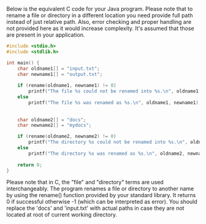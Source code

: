 Below is the equivalent C code for your Java program. Please note that to rename a file or directory in a different location you need provide full path instead of just relative path. Also, error checking and proper handling are not provided here as it would increase complexity. It's assumed that those are present in your application.

```c
#include <stdio.h>
#include <stdlib.h>

int main() {
    char oldname1[] = "input.txt";
    char newname1[] = "output.txt";
    
    if (rename(oldname1, newname1) != 0) 
        printf("The file %s could not be renamed into %s.\n", oldname1, newname1);
    else 
        printf("The file %s was renamed as %s.\n", oldname1, newname1);
    
  
    char oldname2[] = "docs";
    char newname2[] = "mydocs";

    if (rename(oldname2, newname2) != 0) 
        printf("The directory %s could not be renamed into %s.\n", oldname2, newname2);
    else 
        printf("The directory %s was renamed as %s.\n", oldname2, newname2);
    
    return 0;
}
```

Please note that in C, the "file" and "directory" terms are used interchangeably. The program renames a file or directory to another name by using the rename() function provided by your standard library. It returns 0 if successful otherwise -1 (which can be interpreted as error). You should replace the 'docs' and 'input.txt' with actual paths in case they are not located at root of current working directory.

